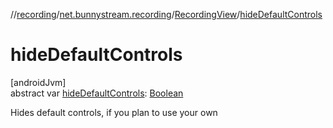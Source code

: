//[recording](../../../index.md)/[net.bunnystream.recording](../index.md)/[RecordingView](index.md)/[hideDefaultControls](hide-default-controls.md)

# hideDefaultControls

[androidJvm]\
abstract var [hideDefaultControls](hide-default-controls.md): [Boolean](https://kotlinlang.org/api/latest/jvm/stdlib/kotlin/-boolean/index.html)

Hides default controls, if you plan to use your own
